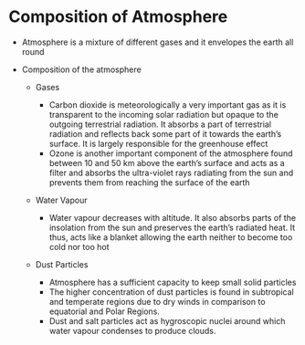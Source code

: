 # Composition of Atmosphere
- Atmosphere is a mixture of different gases and it envelopes the earth all round

- Composition of the atmosphere
	
	- Gases 
		- Carbon dioxide is meteorologically a very important gas as it is transparent to the incoming solar radiation but opaque to the outgoing terrestrial radiation. It absorbs a part of terrestrial radiation and reflects back some part of it towards the earth’s surface. It is largely responsible for the greenhouse effect
		- Ozone is another important component of the atmosphere found between 10 and 50 km above the earth’s surface and acts as a filter and absorbs the ultra-violet rays radiating from the sun and prevents them from reaching the surface of the earth
	
	- Water Vapour
		- Water vapour decreases with altitude. It also absorbs parts of the insolation from the sun and preserves the earth’s radiated heat. It thus, acts like a blanket allowing the earth neither to become too cold nor too hot
	
	- Dust Particles
		- Atmosphere has a sufficient capacity to keep small solid particles
		- The higher concentration of dust particles is found in subtropical and temperate regions due to dry winds in comparison to equatorial and Polar Regions.
		- Dust and salt particles act as hygroscopic nuclei around which water vapour condenses to produce clouds.

